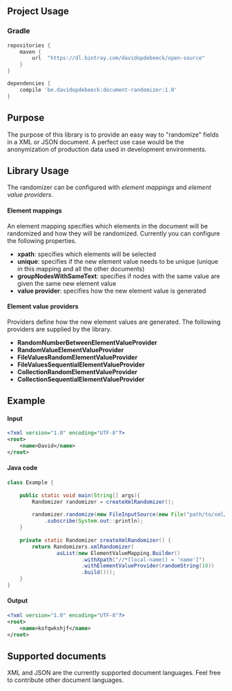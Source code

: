 ## Project Usage

### Gradle

```groovy
repositories {
    maven {
        url  "https://dl.bintray.com/davidopdebeeck/open-source" 
    }
}

dependencies {
    compile 'be.davidopdebeeck:document-randomizer:1.0'
}
```

## Purpose

The purpose of this library is to provide an easy way to "randomize" fields in a XML or JSON document. A perfect use case would be the anonymization of production data used in development environments.

## Library Usage

The randomizer can be configured with _element mappings_ and _element value providers_.

#### Element mappings

An element mapping specifies which elements in the document will be randomized and how they will be randomized. Currently you can configure the following properties.

- __xpath__: specifies which elements will be selected
- __unique__: specifies if the new element value needs to be unique (unique in this mapping and all the other documents)
- __groupNodesWithSameText__: specifies if nodes with the same value are given the same new element value
- __value provider__: specifies how the new element value is generated

#### Element value providers

Providers define how the new element values are generated. The following providers are supplied by the library.

- __RandomNumberBetweenElementValueProvider__
- __RandomValueElementValueProvider__
- __FileValuesRandomElementValueProvider__
- __FileValuesSequentialElementValueProvider__
- __CollectionRandomElementValueProvider__
- __CollectionSequentialElementValueProvider__

## Example

#### Input

```xml
<?xml version="1.0" encoding="UTF-8"?>
<root>
    <name>David</name>
</root>
```

#### Java code

```java
class Example {
    
    public static void main(String[] args){
        Randomizer randomizer = createXmlRandomizer();
        
        randomizer.randomize(new FileInputSource(new File("path/to/xml/file.xml")))
            .subscribe(System.out::println);
    }
    
    private static Randomizer createXmlRandomizer() {
        return Randomizers.xmlRandomizer(
                asList(new ElementValueMapping.Builder()
                        .withXpath("//*[local-name() = 'name']")
                        .withElementValueProvider(randomString(10))
                        .build()));
    }
}
```

#### Output

```xml
<?xml version="1.0" encoding="UTF-8"?>
<root>
    <name>kofqwkshjf</name>
</root>
```

## Supported documents

XML and JSON are the currently supported document languages. Feel free to contribute other document languages.
